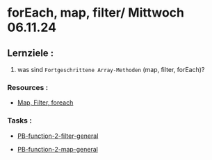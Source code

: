 # forEach, map, filter/ Mittwoch 06.11.24

## Lernziele :

1. was sind `Fortgeschrittene Array-Methoden` (map, filter, forEach)?

### Resources :

- [Map, Filter, foreach](https://developer.mozilla.org/en-US/docs/Web/JavaScript/Reference/Global_Objects/Array/map)

### Tasks :

- [PB-function-2-filter-general](https://classroom.github.com/a/kZP0pQSi)

- [PB-function-2-map-general](https://classroom.github.com/a/jF6Z-wMz)

